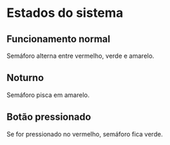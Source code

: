 # Estados do sistema

## Funcionamento normal
Semáforo alterna entre vermelho, verde e amarelo.

## Noturno
Semáforo pisca em amarelo.

## Botão pressionado
Se for pressionado no vermelho, semáforo fica verde.